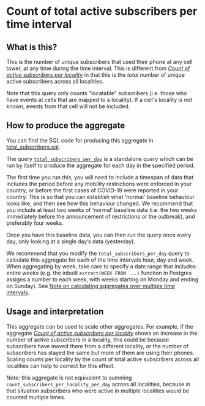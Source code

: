 # Count of total active subscribers per time interval

## What is this?

This is the number of unique subscribers that used their phone at any cell tower, at any time during the time interval. This is different from [_Count of active subscribers per locality_](count_subscribers.md) in that this is the _total_ number of unique active subscribers across all localities.

Note that this query only counts "locatable" subscribers (i.e. those who have events at cells that are mapped to a locality). If a cell's locality is not known, events from that cell will not be included.

## How to produce the aggregate

You can find the SQL code for producing this aggregate in [total_subscribers.sql](total_subscribers.sql).

The query [`total_subscribers_per_day`](total_subscribers.sql#L5-L19) is a standalone query which can be run by itself to produce the aggregate for each day in the specified period.

The first time you run this, you will need to include a timespan of data that includes the period before any mobility restrictions were enforced in your country, or before the first cases of COVID-19 were reported in your country. This is so that you can establish what ‘normal’ baseline behaviour looks like, and then see how this behaviour changed. We recommend that you include at least two weeks of ‘normal’ baseline data (i.e. the two weeks immediately before the announcement of restrictions or the outbreak), and preferably four weeks.

Once you have this baseline data, you can then run the query once every day, only looking at a single day’s data (yesterday).

We recommend that you modify the `total_subscribers_per_day` query to calculate this aggregate for each of the time intervals hour, day and week. When aggregating by week, take care to specify a date range that includes entire weeks (e.g. the inbuilt `extract(WEEK FROM ...)` function in Postgres assigns a number to each week, with weeks starting on Monday and ending on Sunday). See [Note on calculating aggregates over multiple time intervals](README.md#calculating-aggregates-over-multiple-time-intervals-and-locality-sizes).

## Usage and interpretation

This aggregate can be used to scale other aggregates. For example, if the aggregate [_Count of active subscribers per locality_](count_subscribers.md) shows an increase in the number of active subscribers in a locality, this could be because subscribers have moved there from a different locality, or the number of subscribers has stayed the same but more of them are using their phones. Scaling counts per locality by the count of total active subscribers across all localities can help to correct for this effect.

Note: this aggregate is not equivalent to summing `count_subscribers_per_locality_per_day` across all localities, because in that situation subscribers who were active in multiple localities would be counted multiple times.